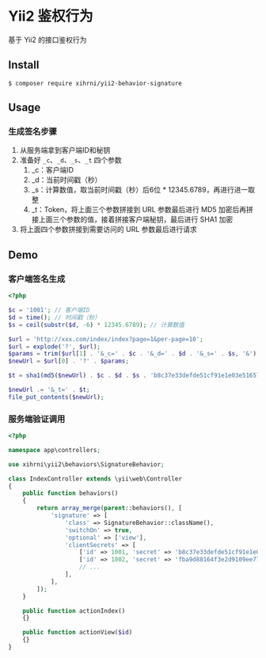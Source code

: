 # Yii2 鉴权行为
基于 Yii2 的接口鉴权行为

## Install
```composer
$ composer require xihrni/yii2-behavior-signature
```

## Usage
### 生成签名步骤
1. 从服务端拿到客户端ID和秘钥
2. 准备好 `_c`、`_d`、`_s`、`_t` 四个参数
    1. _c：客户端ID
    2. _d：当前时间戳（秒）
    3. _s：计算数值，取当前时间戳（秒）后6位 * 12345.6789，再进行进一取整
    4. _t：Token，将上面三个参数拼接到 URL 参数最后进行 MD5 加密后再拼接上面三个参数的值，接着拼接客户端秘钥，最后进行 SHA1 加密
3. 将上面四个参数拼接到需要访问的 URL 参数最后进行请求

## Demo
### 客户端签名生成
```php
<?php

$c = '1001'; // 客户端ID
$d = time(); // 时间戳（秒）
$s = ceil(substr($d, -6) * 12345.6789); // 计算数值

$url = 'http://xxx.com/index/index?page=1&per-page=10';
$url = explode('?', $url);
$params = trim($url[1] . '&_c=' . $c . '&_d=' . $d . '&_s=' . $s, '&');
$newUrl = $url[0] . '?' . $params;

$t = sha1(md5($newUrl) . $c . $d . $s . 'b8c37e33defde51cf91e1e03e51657da'); // Token

$newUrl .= '&_t=' . $t;
file_put_contents($newUrl);
```

### 服务端验证调用
```php
<?php

namespace app\controllers;

use xihrni\yii2\behaviors\SignatureBehavior;

class IndexController extends \yii\web\Controller
{
    public function behaviors()
    {
        return array_merge(parent::behaviors(), [
            'signature' => [
                'class' => SignatureBehavior::className(),
                'switchOn' => true,
                'optional' => ['view'],
                'clientSecrets' => [
                    ['id' => 1001, 'secret' => 'b8c37e33defde51cf91e1e03e51657da'],
                    ['id' => 1002, 'secret' => 'fba9d88164f3e2d9109ee770223212a0'],
                    // ...
                ],
            ],
        ]);
    }

    public function actionIndex()
    {}

    public function actionView($id)
    {}
}
```